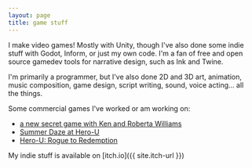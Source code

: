 ```yaml
---
layout: page
title: game stuff
---
```


I make video games! Mostly with Unity, though I've also done some indie stuff with Godot, Inform, or just my own code. I'm a fan of free and open source gamedev tools for narrative design, such as Ink and Twine.

I'm primarily a programmer, but I've also done 2D and 3D art, animation, music composition, game design, script writing, sound, voice acting... all the things.

Some commercial games I've worked or am working on:

* [a new secret game with Ken and Roberta Williams](http://kensgame.com)
* [Summer Daze at Hero-U](https://summerdazegame.com)
* [Hero-U: Rogue to Redemption](http://hero-u.com)

My indie stuff is available on [itch.io]({{ site.itch-url }})


